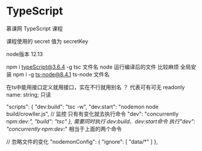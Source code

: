 # TypeScript

慕课网 TypeScript 课程

课程使用的 secret 值为 secretKey

node版本 12.13

npm i typeScript@3.6.4 -g
tsc 文件名
node 运行编译后的文件
比较麻烦 全局安装
npm i -g ts-node@8.4.1
ts-node 文件名

在ts中能用接口定义就用接口，实在不行就用别名
？ 代表可有可无
readonly name: string; 只读

"scripts": {
"dev:build": "tsc -w",
"dev:start": "nodemon node build/crowller.js", // 监控 只有有变化就去执行命令
"dev": "concurrently npm:dev:*",
"build": "tsc"
},
需要同时执行 dev:build、dev:start命令
执行"dev": "concurrently npm:dev:*" 相当于上面的两个命令

// 忽略文件的变化
"nodemonConfig": {
"ignore": [
"data/*"
]
},



